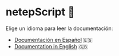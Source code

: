 <a name="inicio"></a>
# **netepScript** 🚀

Elige un idioma para leer la documentación:

- [Documentación en Español](docs/README.es.md) 🇪🇸
- [Documentation in English](docs/README.en.md) 🇬🇧

